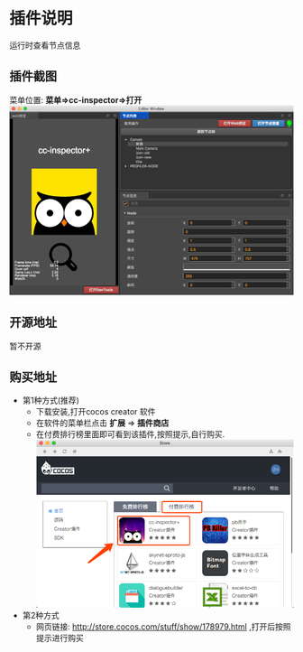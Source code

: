 # 插件说明

运行时查看节点信息

## 插件截图
菜单位置: **菜单=>cc-inspector=>打开**
![](../../assets/cc-inspector2/scene1.png)

## 开源地址
暂不开源

## 购买地址
- 第1种方式(推荐)
    - 下载安装,打开cocos creator 软件
    - 在软件的菜单栏点击 **扩展** => **插件商店**
    - 在付费排行榜里面即可看到该插件,按照提示,自行购买.      
    ![](../../assets/cc-inspector2/0f4cc827.png)
- 第2种方式
    - 网页链接: http://store.cocos.com/stuff/show/178979.html ,打开后按照提示进行购买

